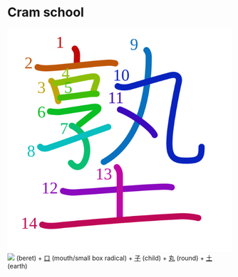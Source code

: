 # Cram school
![塾](../kanji-colorize/587e.svg)
![](http://www.kanjidamage.com/assets/radsmall/lid-27eb5444db66fa741b5e9033a1c88c54af8d81584c23b0539a1d6da210c43388.jpg) (beret) + [口](口.md) (mouth/small box radical) + [子](子.md) (child) + [丸](丸.md) (round) + [土](土.md) (earth) 